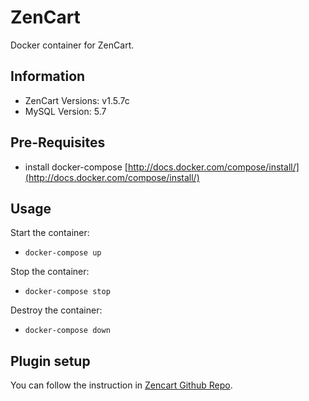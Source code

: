 ZenCart
============

Docker container for ZenCart.

## Information
- ZenCart Versions: v1.5.7c
- MySQL Version: 5.7

## Pre-Requisites

- install docker-compose [http://docs.docker.com/compose/install/](http://docs.docker.com/compose/install/)

## Usage

Start the container:

- ```docker-compose up```

Stop the container:

- ```docker-compose stop```

Destroy the container:

- ```docker-compose down```

## Plugin setup
You can follow the instruction in [Zencart Github Repo](https://github.com/tawk/tawk-zencart).
